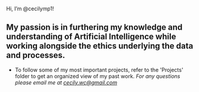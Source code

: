 Hi, I’m @cecilymp1!
## My passion is in furthering my knowledge and understanding of Artificial Intelligence while working alongside the ethics underlying the data and processes. 


-  To follow some of my most important projects, refer to the 'Projects' folder to get an organized view of my past work.
*For any questions please email me at cecily.wc@gmail.com*

<!---
cecilymp1/cecilymp1 is a ✨ special ✨ repository because its `README.md` (this file) appears on your GitHub profile.
You can click the Preview link to take a look at your changes.
--->
